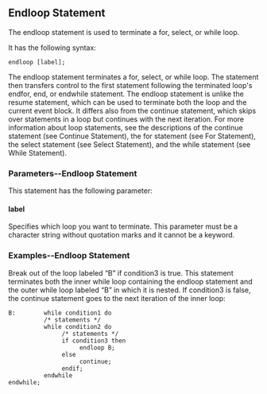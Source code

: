 ## Endloop Statement

The endloop statement is used to terminate a for, select, or while loop. 

It has the following syntax:
```
endloop [label];
```

The endloop statement terminates a for, select, or while loop. The statement then transfers control to the first statement following the terminated loop's endfor, end, or endwhile statement.
The endloop statement is unlike the resume statement, which can be used to terminate both the loop and the current event block. It differs also from the continue statement, which skips over statements in a loop but continues with the next iteration.
For more information about loop statements, see the descriptions of the continue statement (see Continue Statement), the for statement (see For Statement), the select statement (see Select Statement), and the while statement (see While Statement).

### Parameters--Endloop Statement

This statement has the following parameter:

#### label
  Specifies which loop you want to terminate. This parameter must be a character string without quotation marks and it cannot be a keyword.

### Examples--Endloop Statement
Break out of the loop labeled “B” if condition3 is true. This statement terminates both the inner while loop containing the endloop statement and the outer while loop labeled “B” in which it is nested. If condition3 is false, the continue statement goes to the next iteration of the inner loop:

```
B:        while condition1 do
          /* statements */
          while condition2 do
               /* statements */
               if condition3 then
                    endloop B;
               else
                    continue;
               endif;
          endwhile
endwhile;
```
